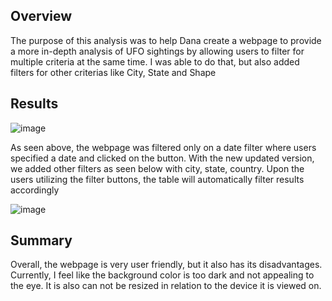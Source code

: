 ## Overview

The purpose of this analysis was to help Dana create a webpage to provide a more in-depth analysis of UFO sightings by allowing users to filter for multiple criteria at the same time. I was able to do that, but also added filters for other criterias like City, State and Shape

## Results
![image](https://user-images.githubusercontent.com/96274446/159134959-5a9bd129-6c37-421c-9f5d-08a7f1ef85ec.png)

As seen above, the webpage was filtered only on a date filter where users specified a date and clicked on the button. With the new updated version, we added other filters as seen below with city, state, country. Upon the users utilizing the filter buttons, the table will automatically filter results accordingly

![image](https://user-images.githubusercontent.com/96274446/159191336-53cefa45-0684-4a97-b842-c0c066d2d2ac.png)

## Summary

Overall, the webpage is very user friendly, but it also has its disadvantages. Currently, I feel like the background color is too dark and not appealing to the eye. It is also can not be resized in relation to the device it is viewed on. 
